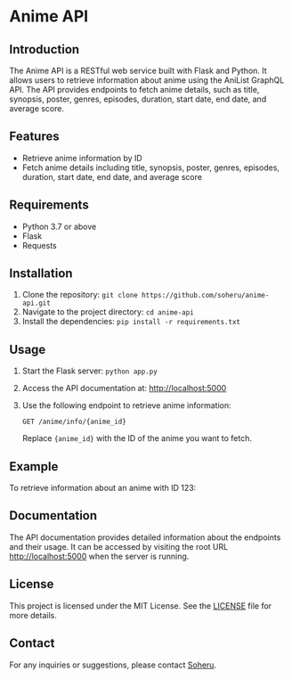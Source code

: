 # Anime API

## Introduction
The Anime API is a RESTful web service built with Flask and Python. It allows users to retrieve information about anime using the AniList GraphQL API. The API provides endpoints to fetch anime details, such as title, synopsis, poster, genres, episodes, duration, start date, end date, and average score.

## Features
- Retrieve anime information by ID
- Fetch anime details including title, synopsis, poster, genres, episodes, duration, start date, end date, and average score

## Requirements
- Python 3.7 or above
- Flask
- Requests

## Installation
1. Clone the repository: `git clone https://github.com/soheru/anime-api.git`
2. Navigate to the project directory: `cd anime-api`
3. Install the dependencies: `pip install -r requirements.txt`

## Usage
1. Start the Flask server: `python app.py`
2. Access the API documentation at: [http://localhost:5000](http://localhost:5000)
3. Use the following endpoint to retrieve anime information:

   `GET /anime/info/{anime_id}`

   Replace `{anime_id}` with the ID of the anime you want to fetch.

## Example
To retrieve information about an anime with ID 123:


## Documentation
The API documentation provides detailed information about the endpoints and their usage. It can be accessed by visiting the root URL [http://localhost:5000](http://localhost:5000) when the server is running.

## License
This project is licensed under the MIT License. See the [LICENSE](LICENSE) file for more details.

## Contact
For any inquiries or suggestions, please contact [Soheru](https://github.com/soheru).



